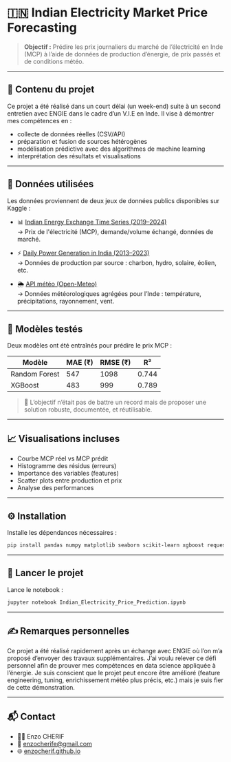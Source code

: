 # 🇮🇳 Indian Electricity Market Price Forecasting

> **Objectif :** Prédire les prix journaliers du marché de l’électricité en Inde (MCP) à l’aide de données de production d’énergie, de prix passés et de conditions météo.

---

## 📂 Contenu du projet

Ce projet a été réalisé dans un court délai (un week-end) suite à un second entretien avec ENGIE dans le cadre d’un V.I.E en Inde. Il vise à démontrer mes compétences en :
- collecte de données réelles (CSV/API)
- préparation et fusion de sources hétérogènes
- modélisation prédictive avec des algorithmes de machine learning
- interprétation des résultats et visualisations

---

## 🔧 Données utilisées

Les données proviennent de deux jeux de données publics disponibles sur Kaggle :

- 📊 [Indian Energy Exchange Time Series (2019–2024)](https://www.kaggle.com/datasets/mukund604/indian-energy-exchange-time-series-forecasting)  
  → Prix de l'électricité (MCP), demande/volume échangé, données de marché.

- ⚡ [Daily Power Generation in India (2013–2023)](https://www.kaggle.com/datasets/krishnadaskv/daily-power-generation-in-india-2013-2023)  
  → Données de production par source : charbon, hydro, solaire, éolien, etc.

- 🌦️ [API météo (Open-Meteo)](https://open-meteo.com/)  
  → Données météorologiques agrégées pour l’Inde : température, précipitations, rayonnement, vent.

---

## 🧠 Modèles testés

Deux modèles ont été entraînés pour prédire le prix MCP :

| Modèle        | MAE (₹) | RMSE (₹) | R²     |
|---------------|---------|----------|--------|
| Random Forest | 547     | 1098     | 0.744  |
| XGBoost       | 483     | 999      | 0.789  |

> 🎯 L’objectif n’était pas de battre un record mais de proposer une solution robuste, documentée, et réutilisable.

---

## 📈 Visualisations incluses

- Courbe MCP réel vs MCP prédit
- Histogramme des résidus (erreurs)
- Importance des variables (features)
- Scatter plots entre production et prix
- Analyse des performances

---

## ⚙️ Installation

Installe les dépendances nécessaires :

```bash
pip install pandas numpy matplotlib seaborn scikit-learn xgboost requests
```

---

## 🚀 Lancer le projet

Lance le notebook :

```bash
jupyter notebook Indian_Electricity_Price_Prediction.ipynb
```

---

## ✍️ Remarques personnelles

Ce projet a été réalisé rapidement après un échange avec ENGIE où l’on m’a proposé d’envoyer des travaux supplémentaires. J’ai voulu relever ce défi personnel afin de prouver mes compétences en data science appliquée à l’énergie. Je suis conscient que le projet peut encore être amélioré (feature engineering, tuning, enrichissement météo plus précis, etc.) mais je suis fier de cette démonstration.

---

## 📬 Contact

* 👨‍💻 Enzo CHERIF
* 📧 [enzocherife@gmail.com](mailto:enzocherife@gmail.com)
* 🌐 [enzocherif.github.io](https://enzocherif.github.io)
